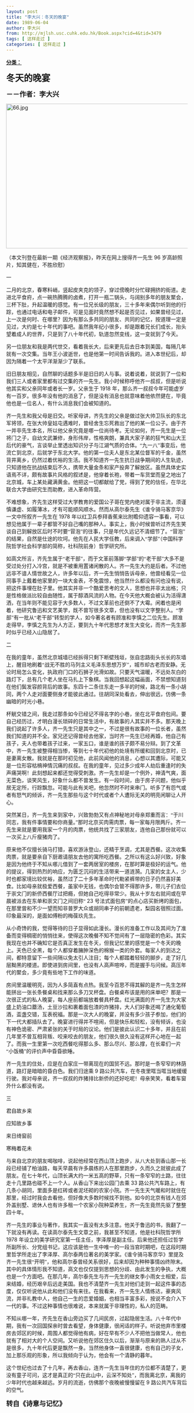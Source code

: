 ```yaml
---
layout: post
title: "李大兴：冬天的晚宴"
date: 1989-06-04
author: 李大兴
from: http://mjlsh.usc.cuhk.edu.hk/Book.aspx?cid=4&tid=3479
tags: [ 这样走过 ]
categories: [ 这样走过 ]
---
```


<div style="margin: 15px 10px 10px 0px;">
 <div>
  <span id="ctl00_ContentPlaceHolder1_chapter1_SubjectLabel" style="font-weight:bold;text-decoration:underline;">
   分类：
  </span>
 </div>
 <!--[if gte mso 9]><xml>
 <o:OfficeDocumentSettings>
  <o:AllowPNG/>
 </o:OfficeDocumentSettings>
</xml><![endif]-->
 <!--[if gte mso 9]><xml>
 <w:WordDocument>
  <w:View>Normal</w:View>
  <w:Zoom>0</w:Zoom>
  <w:TrackMoves/>
  <w:TrackFormatting/>
  <w:PunctuationKerning/>
  <w:ValidateAgainstSchemas/>
  <w:SaveIfXMLInvalid>false</w:SaveIfXMLInvalid>
  <w:IgnoreMixedContent>false</w:IgnoreMixedContent>
  <w:AlwaysShowPlaceholderText>false</w:AlwaysShowPlaceholderText>
  <w:DoNotPromoteQF/>
  <w:LidThemeOther>EN-US</w:LidThemeOther>
  <w:LidThemeAsian>ZH-CN</w:LidThemeAsian>
  <w:LidThemeComplexScript>X-NONE</w:LidThemeComplexScript>
  <w:Compatibility>
   <w:BreakWrappedTables/>
   <w:SnapToGridInCell/>
   <w:WrapTextWithPunct/>
   <w:UseAsianBreakRules/>
   <w:DontGrowAutofit/>
   <w:SplitPgBreakAndParaMark/>
   <w:EnableOpenTypeKerning/>
   <w:DontFlipMirrorIndents/>
   <w:OverrideTableStyleHps/>
   <w:UseFELayout/>
  </w:Compatibility>
  <m:mathPr>
   <m:mathFont m:val="Cambria Math"/>
   <m:brkBin m:val="before"/>
   <m:brkBinSub m:val="&#45;-"/>
   <m:smallFrac m:val="off"/>
   <m:dispDef/>
   <m:lMargin m:val="0"/>
   <m:rMargin m:val="0"/>
   <m:defJc m:val="centerGroup"/>
   <m:wrapIndent m:val="1440"/>
   <m:intLim m:val="subSup"/>
   <m:naryLim m:val="undOvr"/>
  </m:mathPr></w:WordDocument>
</xml><![endif]-->
 <!--[if gte mso 9]><xml>
 <w:LatentStyles DefLockedState="false" DefUnhideWhenUsed="true"
  DefSemiHidden="true" DefQFormat="false" DefPriority="99"
  LatentStyleCount="276">
  <w:LsdException Locked="false" Priority="0" SemiHidden="false"
   UnhideWhenUsed="false" QFormat="true" Name="Normal"/>
  <w:LsdException Locked="false" Priority="9" SemiHidden="false"
   UnhideWhenUsed="false" QFormat="true" Name="heading 1"/>
  <w:LsdException Locked="false" Priority="9" QFormat="true" Name="heading 2"/>
  <w:LsdException Locked="false" Priority="9" QFormat="true" Name="heading 3"/>
  <w:LsdException Locked="false" Priority="9" QFormat="true" Name="heading 4"/>
  <w:LsdException Locked="false" Priority="9" QFormat="true" Name="heading 5"/>
  <w:LsdException Locked="false" Priority="9" QFormat="true" Name="heading 6"/>
  <w:LsdException Locked="false" Priority="9" QFormat="true" Name="heading 7"/>
  <w:LsdException Locked="false" Priority="9" QFormat="true" Name="heading 8"/>
  <w:LsdException Locked="false" Priority="9" QFormat="true" Name="heading 9"/>
  <w:LsdException Locked="false" Priority="39" Name="toc 1"/>
  <w:LsdException Locked="false" Priority="39" Name="toc 2"/>
  <w:LsdException Locked="false" Priority="39" Name="toc 3"/>
  <w:LsdException Locked="false" Priority="39" Name="toc 4"/>
  <w:LsdException Locked="false" Priority="39" Name="toc 5"/>
  <w:LsdException Locked="false" Priority="39" Name="toc 6"/>
  <w:LsdException Locked="false" Priority="39" Name="toc 7"/>
  <w:LsdException Locked="false" Priority="39" Name="toc 8"/>
  <w:LsdException Locked="false" Priority="39" Name="toc 9"/>
  <w:LsdException Locked="false" Priority="35" QFormat="true" Name="caption"/>
  <w:LsdException Locked="false" Priority="10" SemiHidden="false"
   UnhideWhenUsed="false" QFormat="true" Name="Title"/>
  <w:LsdException Locked="false" Priority="1" Name="Default Paragraph Font"/>
  <w:LsdException Locked="false" Priority="11" SemiHidden="false"
   UnhideWhenUsed="false" QFormat="true" Name="Subtitle"/>
  <w:LsdException Locked="false" Priority="22" SemiHidden="false"
   UnhideWhenUsed="false" QFormat="true" Name="Strong"/>
  <w:LsdException Locked="false" Priority="20" SemiHidden="false"
   UnhideWhenUsed="false" QFormat="true" Name="Emphasis"/>
  <w:LsdException Locked="false" Priority="59" SemiHidden="false"
   UnhideWhenUsed="false" Name="Table Grid"/>
  <w:LsdException Locked="false" UnhideWhenUsed="false" Name="Placeholder Text"/>
  <w:LsdException Locked="false" Priority="1" SemiHidden="false"
   UnhideWhenUsed="false" QFormat="true" Name="No Spacing"/>
  <w:LsdException Locked="false" Priority="60" SemiHidden="false"
   UnhideWhenUsed="false" Name="Light Shading"/>
  <w:LsdException Locked="false" Priority="61" SemiHidden="false"
   UnhideWhenUsed="false" Name="Light List"/>
  <w:LsdException Locked="false" Priority="62" SemiHidden="false"
   UnhideWhenUsed="false" Name="Light Grid"/>
  <w:LsdException Locked="false" Priority="63" SemiHidden="false"
   UnhideWhenUsed="false" Name="Medium Shading 1"/>
  <w:LsdException Locked="false" Priority="64" SemiHidden="false"
   UnhideWhenUsed="false" Name="Medium Shading 2"/>
  <w:LsdException Locked="false" Priority="65" SemiHidden="false"
   UnhideWhenUsed="false" Name="Medium List 1"/>
  <w:LsdException Locked="false" Priority="66" SemiHidden="false"
   UnhideWhenUsed="false" Name="Medium List 2"/>
  <w:LsdException Locked="false" Priority="67" SemiHidden="false"
   UnhideWhenUsed="false" Name="Medium Grid 1"/>
  <w:LsdException Locked="false" Priority="68" SemiHidden="false"
   UnhideWhenUsed="false" Name="Medium Grid 2"/>
  <w:LsdException Locked="false" Priority="69" SemiHidden="false"
   UnhideWhenUsed="false" Name="Medium Grid 3"/>
  <w:LsdException Locked="false" Priority="70" SemiHidden="false"
   UnhideWhenUsed="false" Name="Dark List"/>
  <w:LsdException Locked="false" Priority="71" SemiHidden="false"
   UnhideWhenUsed="false" Name="Colorful Shading"/>
  <w:LsdException Locked="false" Priority="72" SemiHidden="false"
   UnhideWhenUsed="false" Name="Colorful List"/>
  <w:LsdException Locked="false" Priority="73" SemiHidden="false"
   UnhideWhenUsed="false" Name="Colorful Grid"/>
  <w:LsdException Locked="false" Priority="60" SemiHidden="false"
   UnhideWhenUsed="false" Name="Light Shading Accent 1"/>
  <w:LsdException Locked="false" Priority="61" SemiHidden="false"
   UnhideWhenUsed="false" Name="Light List Accent 1"/>
  <w:LsdException Locked="false" Priority="62" SemiHidden="false"
   UnhideWhenUsed="false" Name="Light Grid Accent 1"/>
  <w:LsdException Locked="false" Priority="63" SemiHidden="false"
   UnhideWhenUsed="false" Name="Medium Shading 1 Accent 1"/>
  <w:LsdException Locked="false" Priority="64" SemiHidden="false"
   UnhideWhenUsed="false" Name="Medium Shading 2 Accent 1"/>
  <w:LsdException Locked="false" Priority="65" SemiHidden="false"
   UnhideWhenUsed="false" Name="Medium List 1 Accent 1"/>
  <w:LsdException Locked="false" UnhideWhenUsed="false" Name="Revision"/>
  <w:LsdException Locked="false" Priority="34" SemiHidden="false"
   UnhideWhenUsed="false" QFormat="true" Name="List Paragraph"/>
  <w:LsdException Locked="false" Priority="29" SemiHidden="false"
   UnhideWhenUsed="false" QFormat="true" Name="Quote"/>
  <w:LsdException Locked="false" Priority="30" SemiHidden="false"
   UnhideWhenUsed="false" QFormat="true" Name="Intense Quote"/>
  <w:LsdException Locked="false" Priority="66" SemiHidden="false"
   UnhideWhenUsed="false" Name="Medium List 2 Accent 1"/>
  <w:LsdException Locked="false" Priority="67" SemiHidden="false"
   UnhideWhenUsed="false" Name="Medium Grid 1 Accent 1"/>
  <w:LsdException Locked="false" Priority="68" SemiHidden="false"
   UnhideWhenUsed="false" Name="Medium Grid 2 Accent 1"/>
  <w:LsdException Locked="false" Priority="69" SemiHidden="false"
   UnhideWhenUsed="false" Name="Medium Grid 3 Accent 1"/>
  <w:LsdException Locked="false" Priority="70" SemiHidden="false"
   UnhideWhenUsed="false" Name="Dark List Accent 1"/>
  <w:LsdException Locked="false" Priority="71" SemiHidden="false"
   UnhideWhenUsed="false" Name="Colorful Shading Accent 1"/>
  <w:LsdException Locked="false" Priority="72" SemiHidden="false"
   UnhideWhenUsed="false" Name="Colorful List Accent 1"/>
  <w:LsdException Locked="false" Priority="73" SemiHidden="false"
   UnhideWhenUsed="false" Name="Colorful Grid Accent 1"/>
  <w:LsdException Locked="false" Priority="60" SemiHidden="false"
   UnhideWhenUsed="false" Name="Light Shading Accent 2"/>
  <w:LsdException Locked="false" Priority="61" SemiHidden="false"
   UnhideWhenUsed="false" Name="Light List Accent 2"/>
  <w:LsdException Locked="false" Priority="62" SemiHidden="false"
   UnhideWhenUsed="false" Name="Light Grid Accent 2"/>
  <w:LsdException Locked="false" Priority="63" SemiHidden="false"
   UnhideWhenUsed="false" Name="Medium Shading 1 Accent 2"/>
  <w:LsdException Locked="false" Priority="64" SemiHidden="false"
   UnhideWhenUsed="false" Name="Medium Shading 2 Accent 2"/>
  <w:LsdException Locked="false" Priority="65" SemiHidden="false"
   UnhideWhenUsed="false" Name="Medium List 1 Accent 2"/>
  <w:LsdException Locked="false" Priority="66" SemiHidden="false"
   UnhideWhenUsed="false" Name="Medium List 2 Accent 2"/>
  <w:LsdException Locked="false" Priority="67" SemiHidden="false"
   UnhideWhenUsed="false" Name="Medium Grid 1 Accent 2"/>
  <w:LsdException Locked="false" Priority="68" SemiHidden="false"
   UnhideWhenUsed="false" Name="Medium Grid 2 Accent 2"/>
  <w:LsdException Locked="false" Priority="69" SemiHidden="false"
   UnhideWhenUsed="false" Name="Medium Grid 3 Accent 2"/>
  <w:LsdException Locked="false" Priority="70" SemiHidden="false"
   UnhideWhenUsed="false" Name="Dark List Accent 2"/>
  <w:LsdException Locked="false" Priority="71" SemiHidden="false"
   UnhideWhenUsed="false" Name="Colorful Shading Accent 2"/>
  <w:LsdException Locked="false" Priority="72" SemiHidden="false"
   UnhideWhenUsed="false" Name="Colorful List Accent 2"/>
  <w:LsdException Locked="false" Priority="73" SemiHidden="false"
   UnhideWhenUsed="false" Name="Colorful Grid Accent 2"/>
  <w:LsdException Locked="false" Priority="60" SemiHidden="false"
   UnhideWhenUsed="false" Name="Light Shading Accent 3"/>
  <w:LsdException Locked="false" Priority="61" SemiHidden="false"
   UnhideWhenUsed="false" Name="Light List Accent 3"/>
  <w:LsdException Locked="false" Priority="62" SemiHidden="false"
   UnhideWhenUsed="false" Name="Light Grid Accent 3"/>
  <w:LsdException Locked="false" Priority="63" SemiHidden="false"
   UnhideWhenUsed="false" Name="Medium Shading 1 Accent 3"/>
  <w:LsdException Locked="false" Priority="64" SemiHidden="false"
   UnhideWhenUsed="false" Name="Medium Shading 2 Accent 3"/>
  <w:LsdException Locked="false" Priority="65" SemiHidden="false"
   UnhideWhenUsed="false" Name="Medium List 1 Accent 3"/>
  <w:LsdException Locked="false" Priority="66" SemiHidden="false"
   UnhideWhenUsed="false" Name="Medium List 2 Accent 3"/>
  <w:LsdException Locked="false" Priority="67" SemiHidden="false"
   UnhideWhenUsed="false" Name="Medium Grid 1 Accent 3"/>
  <w:LsdException Locked="false" Priority="68" SemiHidden="false"
   UnhideWhenUsed="false" Name="Medium Grid 2 Accent 3"/>
  <w:LsdException Locked="false" Priority="69" SemiHidden="false"
   UnhideWhenUsed="false" Name="Medium Grid 3 Accent 3"/>
  <w:LsdException Locked="false" Priority="70" SemiHidden="false"
   UnhideWhenUsed="false" Name="Dark List Accent 3"/>
  <w:LsdException Locked="false" Priority="71" SemiHidden="false"
   UnhideWhenUsed="false" Name="Colorful Shading Accent 3"/>
  <w:LsdException Locked="false" Priority="72" SemiHidden="false"
   UnhideWhenUsed="false" Name="Colorful List Accent 3"/>
  <w:LsdException Locked="false" Priority="73" SemiHidden="false"
   UnhideWhenUsed="false" Name="Colorful Grid Accent 3"/>
  <w:LsdException Locked="false" Priority="60" SemiHidden="false"
   UnhideWhenUsed="false" Name="Light Shading Accent 4"/>
  <w:LsdException Locked="false" Priority="61" SemiHidden="false"
   UnhideWhenUsed="false" Name="Light List Accent 4"/>
  <w:LsdException Locked="false" Priority="62" SemiHidden="false"
   UnhideWhenUsed="false" Name="Light Grid Accent 4"/>
  <w:LsdException Locked="false" Priority="63" SemiHidden="false"
   UnhideWhenUsed="false" Name="Medium Shading 1 Accent 4"/>
  <w:LsdException Locked="false" Priority="64" SemiHidden="false"
   UnhideWhenUsed="false" Name="Medium Shading 2 Accent 4"/>
  <w:LsdException Locked="false" Priority="65" SemiHidden="false"
   UnhideWhenUsed="false" Name="Medium List 1 Accent 4"/>
  <w:LsdException Locked="false" Priority="66" SemiHidden="false"
   UnhideWhenUsed="false" Name="Medium List 2 Accent 4"/>
  <w:LsdException Locked="false" Priority="67" SemiHidden="false"
   UnhideWhenUsed="false" Name="Medium Grid 1 Accent 4"/>
  <w:LsdException Locked="false" Priority="68" SemiHidden="false"
   UnhideWhenUsed="false" Name="Medium Grid 2 Accent 4"/>
  <w:LsdException Locked="false" Priority="69" SemiHidden="false"
   UnhideWhenUsed="false" Name="Medium Grid 3 Accent 4"/>
  <w:LsdException Locked="false" Priority="70" SemiHidden="false"
   UnhideWhenUsed="false" Name="Dark List Accent 4"/>
  <w:LsdException Locked="false" Priority="71" SemiHidden="false"
   UnhideWhenUsed="false" Name="Colorful Shading Accent 4"/>
  <w:LsdException Locked="false" Priority="72" SemiHidden="false"
   UnhideWhenUsed="false" Name="Colorful List Accent 4"/>
  <w:LsdException Locked="false" Priority="73" SemiHidden="false"
   UnhideWhenUsed="false" Name="Colorful Grid Accent 4"/>
  <w:LsdException Locked="false" Priority="60" SemiHidden="false"
   UnhideWhenUsed="false" Name="Light Shading Accent 5"/>
  <w:LsdException Locked="false" Priority="61" SemiHidden="false"
   UnhideWhenUsed="false" Name="Light List Accent 5"/>
  <w:LsdException Locked="false" Priority="62" SemiHidden="false"
   UnhideWhenUsed="false" Name="Light Grid Accent 5"/>
  <w:LsdException Locked="false" Priority="63" SemiHidden="false"
   UnhideWhenUsed="false" Name="Medium Shading 1 Accent 5"/>
  <w:LsdException Locked="false" Priority="64" SemiHidden="false"
   UnhideWhenUsed="false" Name="Medium Shading 2 Accent 5"/>
  <w:LsdException Locked="false" Priority="65" SemiHidden="false"
   UnhideWhenUsed="false" Name="Medium List 1 Accent 5"/>
  <w:LsdException Locked="false" Priority="66" SemiHidden="false"
   UnhideWhenUsed="false" Name="Medium List 2 Accent 5"/>
  <w:LsdException Locked="false" Priority="67" SemiHidden="false"
   UnhideWhenUsed="false" Name="Medium Grid 1 Accent 5"/>
  <w:LsdException Locked="false" Priority="68" SemiHidden="false"
   UnhideWhenUsed="false" Name="Medium Grid 2 Accent 5"/>
  <w:LsdException Locked="false" Priority="69" SemiHidden="false"
   UnhideWhenUsed="false" Name="Medium Grid 3 Accent 5"/>
  <w:LsdException Locked="false" Priority="70" SemiHidden="false"
   UnhideWhenUsed="false" Name="Dark List Accent 5"/>
  <w:LsdException Locked="false" Priority="71" SemiHidden="false"
   UnhideWhenUsed="false" Name="Colorful Shading Accent 5"/>
  <w:LsdException Locked="false" Priority="72" SemiHidden="false"
   UnhideWhenUsed="false" Name="Colorful List Accent 5"/>
  <w:LsdException Locked="false" Priority="73" SemiHidden="false"
   UnhideWhenUsed="false" Name="Colorful Grid Accent 5"/>
  <w:LsdException Locked="false" Priority="60" SemiHidden="false"
   UnhideWhenUsed="false" Name="Light Shading Accent 6"/>
  <w:LsdException Locked="false" Priority="61" SemiHidden="false"
   UnhideWhenUsed="false" Name="Light List Accent 6"/>
  <w:LsdException Locked="false" Priority="62" SemiHidden="false"
   UnhideWhenUsed="false" Name="Light Grid Accent 6"/>
  <w:LsdException Locked="false" Priority="63" SemiHidden="false"
   UnhideWhenUsed="false" Name="Medium Shading 1 Accent 6"/>
  <w:LsdException Locked="false" Priority="64" SemiHidden="false"
   UnhideWhenUsed="false" Name="Medium Shading 2 Accent 6"/>
  <w:LsdException Locked="false" Priority="65" SemiHidden="false"
   UnhideWhenUsed="false" Name="Medium List 1 Accent 6"/>
  <w:LsdException Locked="false" Priority="66" SemiHidden="false"
   UnhideWhenUsed="false" Name="Medium List 2 Accent 6"/>
  <w:LsdException Locked="false" Priority="67" SemiHidden="false"
   UnhideWhenUsed="false" Name="Medium Grid 1 Accent 6"/>
  <w:LsdException Locked="false" Priority="68" SemiHidden="false"
   UnhideWhenUsed="false" Name="Medium Grid 2 Accent 6"/>
  <w:LsdException Locked="false" Priority="69" SemiHidden="false"
   UnhideWhenUsed="false" Name="Medium Grid 3 Accent 6"/>
  <w:LsdException Locked="false" Priority="70" SemiHidden="false"
   UnhideWhenUsed="false" Name="Dark List Accent 6"/>
  <w:LsdException Locked="false" Priority="71" SemiHidden="false"
   UnhideWhenUsed="false" Name="Colorful Shading Accent 6"/>
  <w:LsdException Locked="false" Priority="72" SemiHidden="false"
   UnhideWhenUsed="false" Name="Colorful List Accent 6"/>
  <w:LsdException Locked="false" Priority="73" SemiHidden="false"
   UnhideWhenUsed="false" Name="Colorful Grid Accent 6"/>
  <w:LsdException Locked="false" Priority="19" SemiHidden="false"
   UnhideWhenUsed="false" QFormat="true" Name="Subtle Emphasis"/>
  <w:LsdException Locked="false" Priority="21" SemiHidden="false"
   UnhideWhenUsed="false" QFormat="true" Name="Intense Emphasis"/>
  <w:LsdException Locked="false" Priority="31" SemiHidden="false"
   UnhideWhenUsed="false" QFormat="true" Name="Subtle Reference"/>
  <w:LsdException Locked="false" Priority="32" SemiHidden="false"
   UnhideWhenUsed="false" QFormat="true" Name="Intense Reference"/>
  <w:LsdException Locked="false" Priority="33" SemiHidden="false"
   UnhideWhenUsed="false" QFormat="true" Name="Book Title"/>
  <w:LsdException Locked="false" Priority="37" Name="Bibliography"/>
  <w:LsdException Locked="false" Priority="39" QFormat="true" Name="TOC Heading"/>
 </w:LatentStyles>
</xml><![endif]-->
 <!--[if gte mso 10]>
<style>
 /* Style Definitions */
table.MsoNormalTable
	{mso-style-name:"Table Normal";
	mso-tstyle-rowband-size:0;
	mso-tstyle-colband-size:0;
	mso-style-noshow:yes;
	mso-style-priority:99;
	mso-style-parent:"";
	mso-padding-alt:0in 5.4pt 0in 5.4pt;
	mso-para-margin:0in;
	mso-para-margin-bottom:.0001pt;
	mso-pagination:widow-orphan;
	font-size:10.5pt;
	mso-bidi-font-size:11.0pt;
	font-family:Calibri;
	mso-ascii-font-family:Calibri;
	mso-ascii-theme-font:minor-latin;
	mso-hansi-font-family:Calibri;
	mso-hansi-theme-font:minor-latin;
	mso-font-kerning:1.0pt;
	mso-fareast-language:ZH-CN;}
</style>
<![endif]-->
 <!--StartFragment-->
 <p class="MsoNormal">
  <o:p>
  </o:p>
 </p>
 <p class="MsoNormal">
  <b>
   <span lang="ZH-CN" style="font-family: 宋体;">
    <font size="5">
     冬天的晚宴
    </font>
   </span>
   <font size="4">
    <o:p>
    </o:p>
   </font>
  </b>
 </p>
 <p class="MsoNormal">
  <span lang="ZH-CN" style="font-family:宋体;mso-ascii-font-family:
Calibri;mso-ascii-theme-font:minor-latin;mso-fareast-font-family:宋体;mso-fareast-theme-font:
minor-fareast">
   <b>
    <font size="4">
     －－作者：李大兴
    </font>
   </b>
  </span>
  <o:p>
  </o:p>
 </p>
 <p class="MsoNormal">
  <o:p>
  </o:p>
 </p>
 <p class="MsoNormal">
  <img alt="66.jpg" border="0" height="393" src="http://mjlsh.usc.cuhk.edu.hk/medias/contents/3479/66.jpg" width="590"/>
  <o:p>
  </o:p>
 </p>
 <p class="MsoNormal">
  <span lang="ZH-CN" style="font-family:宋体;mso-ascii-font-family:
Calibri;mso-ascii-theme-font:minor-latin;mso-fareast-font-family:宋体;mso-fareast-theme-font:
minor-fareast">
   （本文刊登在最新一期《经济观察报》，昨天在网上搜得齐一先生
  </span>
  96
  <span lang="ZH-CN" style="font-family:宋体;mso-ascii-font-family:Calibri;mso-ascii-theme-font:minor-latin;
mso-fareast-font-family:宋体;mso-fareast-theme-font:minor-fareast">
   岁高龄照片，知其健在，不胜欣慰）
  </span>
  <o:p>
  </o:p>
 </p>
 <p class="MsoNormal">
  <span lang="ZH-CN" style="font-family:宋体;mso-ascii-font-family:
Calibri;mso-ascii-theme-font:minor-latin;mso-fareast-font-family:宋体;mso-fareast-theme-font:
minor-fareast">
   一
  </span>
  <o:p>
  </o:p>
 </p>
 <p class="MsoNormal">
  <span lang="ZH-CN" style="font-family:宋体;mso-ascii-font-family:
Calibri;mso-ascii-theme-font:minor-latin;mso-fareast-font-family:宋体;mso-fareast-theme-font:
minor-fareast">
   二月的北京，春寒料峭，竖起皮夹克的领子，穿过傍晚时分忙碌拥挤的街道。走进北平食府，点一碗热腾腾的卤煮，打开一瓶二锅头，与阔别多年的朋友聚会，三杯下肚，升起温暖的感觉。有一位兄长级的朋友，三十多年来偶尔听到他的行踪，也通过电话和电子邮件，可是见面时竟然想不起是否见过，如果曾经见过，上一次是何时、在哪里？因为有那么多共同的朋友、共同的记忆，按道理一定是见过，大约是七十年代的事吧。虽然我年纪小很多，却是跟着兄长们成长，抬头望着成人的世界，只是到了八十年代初，轨道忽然变线，这一变就到了今天。
  </span>
  <o:p>
  </o:p>
 </p>
 <p class="MsoNormal">
  <span lang="ZH-CN" style="font-family:宋体;mso-ascii-font-family:
Calibri;mso-ascii-theme-font:minor-latin;mso-fareast-font-family:宋体;mso-fareast-theme-font:
minor-fareast">
   另一位朋友和我是两代世交，看着我长大，后来更先后去日本到美国，每隔几年就有一次交集。当年王小波逝世，也是他第一时间告诉我的。进入本世纪后，却因为隔着一个太平洋渐渐少了联系。
  </span>
  <o:p>
  </o:p>
 </p>
 <p class="MsoNormal">
  <span lang="ZH-CN" style="font-family:宋体;mso-ascii-font-family:
Calibri;mso-ascii-theme-font:minor-latin;mso-fareast-font-family:宋体;mso-fareast-theme-font:
minor-fareast">
   旧日朋友相见，自然聊的话题多半是旧日的人与事。说着说着，就说到了一位和我们三人或者家里都有过交集的齐一先生。我小时候称呼他齐一叔叔，但是听说他其实和父亲同年或者长一岁。父亲生于
  </span>
  1918
  <span lang="ZH-CN" style="font-family:宋体;mso-ascii-font-family:Calibri;mso-ascii-theme-font:
minor-latin;mso-fareast-font-family:宋体;mso-fareast-theme-font:minor-fareast">
   年，那么齐一叔叔今年可能虚岁有一百岁。很多年没有他的消息了，但是没有消息也就意味着他依然健在，毕竟他也是一位名人，有什么消息我们会被知道的。
  </span>
  <o:p>
  </o:p>
 </p>
 <p class="MsoNormal">
  <span lang="ZH-CN" style="font-family:宋体;mso-ascii-font-family:
Calibri;mso-ascii-theme-font:minor-latin;mso-fareast-font-family:宋体;mso-fareast-theme-font:
minor-fareast">
   齐一先生和我父母是旧交。听家母讲，齐先生的父亲是做过张大帅卫队长的东北军将领，在张大帅皇姑屯遇难时，曾经舍生忘死救出了他的某一位公子。由于齐一并非先生本名，所以他父亲究竟是哪一位尚待考。无论如何，齐一先生是一位将门之子，自幼文武兼修，身形伟岸，性格爽朗，兼具大家子弟的狂气和山大王后代的豪气，言谈举止里透出知识分子与江湖气质的合体。“九一八”事变后，他流亡到北京，后就学于东北大学。他的第一位夫人是东北某位督军的千金，虽然背井离乡，仍然过着优裕的生活。我不知道齐一先生抗日战争期间的人生轨迹，只知道他在抗战结束后不久，携带大量金条和家产投奔了解放区。虽然具体史实语焉不详，颇有故事片风格的叙述是，他穿着长袍，带着一车货堂而皇之地出了北京城，车上某处藏满黄金。他把这一切都献给了党，得到了党的信任，在华北联合大学由研究生而助教，进入革命阵营。
  </span>
  <o:p>
  </o:p>
 </p>
 <p class="MsoNormal">
  <span lang="ZH-CN" style="font-family:宋体;mso-ascii-font-family:
Calibri;mso-ascii-theme-font:minor-latin;mso-fareast-font-family:宋体;mso-fareast-theme-font:
minor-fareast">
   不难想象，齐先生这样受过大学教育的爱国公子哥在党内绝对属于非主流，须谨慎谦虚、如履薄冰，才有可能顺风顺水。然而从高尔泰先生《谁令骑马客京华》一文中所叙齐一先生在
  </span>
  1978
  <span lang="ZH-CN" style="font-family:宋体;mso-ascii-font-family:Calibri;mso-ascii-theme-font:
minor-latin;mso-fareast-font-family:宋体;mso-fareast-theme-font:minor-fareast">
   年以红卫兵参拜香蕉来比附瞻仰遗容一事看，可以想见他属于一辈子都管不好自己嘴的那种人。事实上，我小时候曾听过齐先生笑谈自己到解放区后时不时要“冒泡”的往事，只是年代久远记不清细节了。“冒泡”的结果，自然是仕途的坎坷。他先在人民大学任教，后来调入“学部”（中国科学院哲学社会科学部的简称，社科院前身）哲学研究所。
  </span>
  <o:p>
  </o:p>
 </p>
 <p class="MsoNormal">
  <span lang="ZH-CN" style="font-family:宋体;mso-ascii-font-family:
Calibri;mso-ascii-theme-font:minor-latin;mso-fareast-font-family:宋体;mso-fareast-theme-font:
minor-fareast">
   如高文所言，齐先生属于“老干部”，而于文革前落脚“学部”的“老干部”大多不是受过处分打入冷宫，就是不被重用置诸闲散的人。齐一先生大约是后者。不过他远非不谙人情世故之人，许多年以后，齐一先生悄悄告诉母亲，他曾经看见一位同事手上戴着他家里的一块大金表，不免震惊，他当然什么都没有问也没有说，把这件事埋在肚子里。他其实并非一个酷爱思考的文人，思想也并非太出格；只是性格做派比较自由随性，属于醇酒风流的人物。在今天他大概会被认为活得潇洒，在当年则不能见容于大多数人，不过文革前也还倒不了大霉。闲着也是闲着，他研究鲁迅和文艺美学，既不曾写很多文章，但也没有以文字整别人。“学部”有一批从“老干部”转型的学人，如今著名者有顾准和李慎之二位先生。顾准走得早，李慎之先生为人方正，要到九十年代思想才发生大变化，而齐一先生那时似乎已经入山隐居了。
  </span>
  <o:p>
  </o:p>
 </p>
 <p class="MsoNormal">
  <span lang="ZH-CN" style="font-family:宋体;mso-ascii-font-family:
Calibri;mso-ascii-theme-font:minor-latin;mso-fareast-font-family:宋体;mso-fareast-theme-font:
minor-fareast">
   二
  </span>
  <o:p>
  </o:p>
 </p>
 <p class="MsoNormal">
  <span lang="ZH-CN" style="font-family:宋体;mso-ascii-font-family:
Calibri;mso-ascii-theme-font:minor-latin;mso-fareast-font-family:宋体;mso-fareast-theme-font:
minor-fareast">
   在我的童年，虽然北京城墙已经拆得只剩下断壁残垣，张自忠路街头长长的灰墙上，醒目地刷着“战无不胜的马列主义毛泽东思想万岁”，城市却古老而安静。无论时局怎么变化，执政府门口的石狮子光滑如故。只要天气温暖，不远处灰白的路灯下，总有几个老人坐在马扎上下象棋。当我回想起这幅画面，不禁想知道刻在他们鬓发容颜背后的故事。东四十二条往东走一多半的时候，路北有一条小胡同，两个人走对面要侧身才能彼此通过。往胡同深处看去，伸出很远，仿佛一条幽暗的时光小巷。
  </span>
  <o:p>
  </o:p>
 </p>
 <p class="MsoNormal">
  <span lang="ZH-CN" style="font-family:宋体;mso-ascii-font-family:
Calibri;mso-ascii-theme-font:minor-latin;mso-fareast-font-family:宋体;mso-fareast-theme-font:
minor-fareast">
   杯觥交错之间，我走过那条如今已经记不得名字的小巷，坐在北平食府包间。要自己经历过，才明白漫长琐碎的日常生活中，有故事的人其实并不多。那天晚上我们说起了许多人，齐一先生只是其中之一，不过是很有故事的一位长者，虽然我们知道的并不全。家兄还记得曾经去他家，当时齐一先生已经再婚，他自己有孩子，夫人也带着孩子过来，一家五口，谁是谁的孩子颇不易分辩。到了文革中，齐一先生被整得相当惨，等到七十年代初他的处境有所缓和回到北京时，已是妻离女散。我就是在那时初见他，此前风闻他的消息，心想以其遭际，可能又是一位形容枯槁神情沉痛的叔叔。在我的童年，见过多少成年人劫后重逢时的失声痛哭啊！此刻想起来都还觉得受刺激。齐一先生却是一个例外，神清气爽，面无菜色，谈笑风生，好象什么都不曾发生。有一段时间，由于房子问题，他似乎居无定所，行踪飘忽。可能与此有关吧，他忽然时不时来串门。听多了有怨气或者有怒气的倾诉，齐一先生那些与这个时代或者个人遭际无关的明亮闲聊让人开心。
  </span>
  <span lang="ZH-CN">
  </span>
  <o:p>
  </o:p>
 </p>
 <p class="MsoNormal">
  <span lang="ZH-CN" style="font-family:宋体;mso-ascii-font-family:
Calibri;mso-ascii-theme-font:minor-latin;mso-fareast-font-family:宋体;mso-fareast-theme-font:
minor-fareast">
   突然某日，齐一先生来到家中，兴致勃勃又有点神秘地对母亲郑重而言：“于川同志，我有件事情要和你商量。”那时北京买肉需肉票，每一家每月限两斤。齐一先生来就是要用我家一个月的肉票，他统共找了三家朋友，连他自己那份就可以一次买上八斤瘦猪肉了。
  </span>
  <o:p>
  </o:p>
 </p>
 <p class="MsoNormal">
  <span lang="ZH-CN" style="font-family:宋体;mso-ascii-font-family:
Calibri;mso-ascii-theme-font:minor-latin;mso-fareast-font-family:宋体;mso-fareast-theme-font:
minor-fareast">
   原来他不仅擅长骑马打猎，喜欢游泳登山，还精于烹调，尤其是西餐。这次收集肉票，就是要亲自下厨邀请朋友去他的寓所吃西餐。之所以有这么好兴致，好象是因为他终于不知从哪儿借到了一套两居室的楼房，在那时算是极好的运气。他的提议，得到热烈的响应，为匮乏沉闷的生活带来一道涟漪。几家的女主人，少时也都家境比较优裕，虽然过了二十多年革命时代勒紧裤带的日子仍然喜好美食。比如母亲就极爱西餐，虽家中无钱，也偶尔会管不得那许多，带儿子们去位于崇文门的新侨西餐厅过把瘾，但她自己吃得非常少。我从十岁左右就间或在早晨被派去在东单和崇文门之间旧称“
  </span>
  23
  <span lang="ZH-CN" style="font-family:宋体;mso-ascii-font-family:Calibri;mso-ascii-theme-font:
minor-latin;mso-fareast-font-family:宋体;mso-fareast-theme-font:minor-fareast">
   号法式面包房”的点心店买新烤的面包，在那里曾和不少一望而知非普罗大众或胡同串子的前朝遗老，梨园名宿照过面。印象最深的，是面如傅粉的梅葆玖先生。
  </span>
  <o:p>
  </o:p>
 </p>
 <p class="MsoNormal">
  <span lang="ZH-CN" style="font-family:宋体;mso-ascii-font-family:
Calibri;mso-ascii-theme-font:minor-latin;mso-fareast-font-family:宋体;mso-fareast-theme-font:
minor-fareast">
   从小奇馋的我，觉得等待的日子显得如此漫长。漫长的准备工作以及其间为了准备而变得稠密的悄悄往来，使得这次晚餐不知不觉间有了一层隐密的色彩。其实我现在也并不确知它是否真正发生在冬天，但我记忆里的感觉是一个冬天的晚上。天色已全黑，每个人都穿着臃肿深色的棉猴一类的外套。每家人的到达之间，都特意留下一些间隔以免太引人注目；每个人都踏着轻轻的脚步，走了好几层黝黑的楼道。即使进到房间里，也没有人高声喧哗，而是握手与问候。高压年代的聚会，多少竟有些地下工作的味道。
  </span>
  <o:p>
  </o:p>
 </p>
 <p class="MsoNormal">
  <span lang="ZH-CN" style="font-family:宋体;mso-ascii-font-family:
Calibri;mso-ascii-theme-font:minor-latin;mso-fareast-font-family:宋体;mso-fareast-theme-font:
minor-fareast">
   房间里温暖明亮，因为人多简直有点热。我至今百思不得其解的是齐一先生怎样能拼出一张长条餐桌和找来那么多刀叉杯盘。白餐桌布该是用的床单吧？那是一次很正式的私人晚宴，每人座前都端放着餐具杯盘。红光满面的齐一先生为大家盛上奶油口蘑汤，土豆沙拉和裹着面包渣的炸猪排，大人们好象还喝了通化葡萄酒，盃盏交错，互表祝福。那是一次大人的晚宴，并没有多少孩子参加，他们的下一代大都插队去了。晚宴进行得并不喧闹，但是快乐和轻松，没有倾诉，也没有神色诡密、严肃紧张的关于时局的议论。他们是彼此认识二十多年，并且在前几年里不曾互相背叛、咬来咬去的朋友，他们很久很久没有这样开心地在一起了。而我一生里第一次吃西餐吃得那么多、那么尽兴、那么撑，在长辈们一片“小饭桶”的评价声中昏昏欲睡。
  </span>
  <o:p>
  </o:p>
 </p>
 <p class="MsoNormal">
  <span lang="ZH-CN" style="font-family:宋体;mso-ascii-font-family:
Calibri;mso-ascii-theme-font:minor-latin;mso-fareast-font-family:宋体;mso-fareast-theme-font:
minor-fareast">
   齐一先生的住处，应是在白家庄一带离现在的国贸不远。那时是一条窄窄的林荫道，路灯是暗暗的昏白色。我们归途乘
  </span>
  9
  <span lang="ZH-CN" style="font-family:宋体;mso-ascii-font-family:Calibri;mso-ascii-theme-font:
minor-latin;mso-fareast-font-family:宋体;mso-fareast-theme-font:minor-fareast">
   路公共汽车，在冬夜里哐当哐当地缓缓行驶。我对母亲说，齐一叔叔的炸猪排比新侨的还好吃呢！母亲笑笑，看着车窗外什么都没有说。
  </span>
  <o:p>
  </o:p>
 </p>
 <p class="MsoNormal">
  <span lang="ZH-CN" style="font-family:宋体;mso-ascii-font-family:
Calibri;mso-ascii-theme-font:minor-latin;mso-fareast-font-family:宋体;mso-fareast-theme-font:
minor-fareast">
   三
  </span>
  <o:p>
  </o:p>
 </p>
 <p class="MsoNormal">
  <span lang="ZH-CN" style="font-family:宋体;mso-ascii-font-family:
Calibri;mso-ascii-theme-font:minor-latin;mso-fareast-font-family:宋体;mso-fareast-theme-font:
minor-fareast">
   君自故乡来
  </span>
  <o:p>
  </o:p>
 </p>
 <p class="MsoNormal">
  <span lang="ZH-CN" style="font-family:宋体;mso-ascii-font-family:
Calibri;mso-ascii-theme-font:minor-latin;mso-fareast-font-family:宋体;mso-fareast-theme-font:
minor-fareast">
   应知故乡事
  </span>
  <o:p>
  </o:p>
 </p>
 <p class="MsoNormal">
  <span lang="ZH-CN" style="font-family:宋体;mso-ascii-font-family:
Calibri;mso-ascii-theme-font:minor-latin;mso-fareast-font-family:宋体;mso-fareast-theme-font:
minor-fareast">
   来日绮窗前
  </span>
  <o:p>
  </o:p>
 </p>
 <p class="MsoNormal">
  <span lang="ZH-CN" style="font-family:宋体;mso-ascii-font-family:
Calibri;mso-ascii-theme-font:minor-latin;mso-fareast-font-family:宋体;mso-fareast-theme-font:
minor-fareast">
   寒梅着花未
  </span>
  <o:p>
  </o:p>
 </p>
 <p class="MsoNormal">
  <span lang="ZH-CN" style="font-family:宋体;mso-ascii-font-family:
Calibri;mso-ascii-theme-font:minor-latin;mso-fareast-font-family:宋体;mso-fareast-theme-font:
minor-fareast">
   与来自北京的朋友喝咖啡，说起他经常在西山顶上跑步，从八大处到香山那一长段已经铺了柏油路，每天早晨有许多晨练的人在那里跑步，久而久之就彼此成了朋友。在七十年代，山顶长满大约一米五高的野草，只有一条窄窄的土路，往往走十几里路也碰不上一个人。从香山下来出公园门去乘
  </span>
  33
  <span lang="ZH-CN" style="font-family:宋体;mso-ascii-font-family:Calibri;mso-ascii-theme-font:
minor-latin;mso-fareast-font-family:宋体;mso-fareast-theme-font:minor-fareast">
   路公共汽车路上，有几条小胡同，里面多是红砖或者泥坯砌的农家小院。齐一先生天气暖和时就住在那里，经过时我会去看他，但好像大多数时候找不到他。如今的北京有钱人在郊外盖别墅、退休人也有许多租一个农家小院种菜养生，齐一先生竟然先驱了整整四十年。
  </span>
  <o:p>
  </o:p>
 </p>
 <p class="MsoNormal">
  <span lang="ZH-CN" style="font-family:宋体;mso-ascii-font-family:
Calibri;mso-ascii-theme-font:minor-latin;mso-fareast-font-family:宋体;mso-fareast-theme-font:
minor-fareast">
   齐一先生的事业与著作，我其实一直没有太多注意。他关于鲁迅的书，我翻了一下就没有再读。在读高尔泰先生文章之前，我甚至不知道，他是社科院哲学所
  </span>
  1978
  <span lang="ZH-CN" style="font-family:宋体;mso-ascii-font-family:Calibri;mso-ascii-theme-font:
minor-latin;mso-fareast-font-family:宋体;mso-fareast-theme-font:minor-fareast">
   年设立的美学研究室第一任主任，李泽厚是副主任。后来他还担任过哲学所副所长、分党组书记，这应该是他一生中唯一的一段当官时期吧，在这段时期里哲学所走出了李泽厚、高尔泰两位著名的美学家。《谁令骑马客京华》里提及齐一先生很“开明”，他和高尔泰曾经关系很好，后来却因为种种事情凶终隙末。其中的具体情形我不知道，高文也仅仅提到思想的分歧、由此发生的争执，大概也是一个方面吧。在那几年，高尔泰先生与齐一先生的继女季小雨女士相爱，后来结婚，经历艰辛后远走美国。我也不清楚齐一先生对他们走到一起这件事的态度，仅仅听说他从此和他们没有来往。在我看来，齐一先生人情练达，豪爽风流，并非礼教中人，他自己一生的恋爱婚姻，也相当丰富多彩，按说不会介入下一代的事。不过这种事情也很难说，本来就属于非理性的，私人的范畴。
  </span>
  <o:p>
  </o:p>
 </p>
 <p class="MsoNormal">
  <span lang="ZH-CN" style="font-family:宋体;mso-ascii-font-family:
Calibri;mso-ascii-theme-font:minor-latin;mso-fareast-font-family:宋体;mso-fareast-theme-font:
minor-fareast">
   不知从哪一年，齐先生在香山旁边买了几间民房，过起隐居生活。八十年代中期，我有一次回国探亲时曾去看望，身体健康，很闲适的样子。听说他弃市里楼房去郊区的时候，周围人都觉得他有病，好在早有不少人不把他当做常人，他也就有了相对大的个人空间。又听说他在郊区住久以后，渐渐与原来的熟人过从不是很多，九十年代后更是飘然一身。当然他身体一直很健康，也有自己的子女，加上那乐观的形象，所以我倾向于认为，他会有一个清静的暮年。
  </span>
  <o:p>
  </o:p>
 </p>
 <p class="MsoNormal">
  <span lang="ZH-CN" style="font-family:宋体;mso-ascii-font-family:
Calibri;mso-ascii-theme-font:minor-latin;mso-fareast-font-family:宋体;mso-fareast-theme-font:
minor-fareast">
   这个世纪也过去了十几年，再去香山，连齐一先生当年住的方位都不清楚了，更没有童子可问，这才是真正的“只在此山中，云深不知处”，而我离北京，离我的少年时代也越来越远。岁月的流逝，仿佛那个夜晚被慢慢留在
  </span>
  9
  <span lang="ZH-CN" style="font-family:宋体;mso-ascii-font-family:Calibri;mso-ascii-theme-font:
minor-latin;mso-fareast-font-family:宋体;mso-fareast-theme-font:minor-fareast">
   路公共汽车背后的空气。
  </span>
  <o:p>
  </o:p>
 </p>
 <p class="MsoNormal">
  <o:p>
  </o:p>
 </p>
 <p class="MsoNormal">
  <span lang="ZH-CN" style="font-family:宋体;mso-ascii-font-family:
Calibri;mso-ascii-theme-font:minor-latin;mso-fareast-font-family:宋体;mso-fareast-theme-font:
minor-fareast">
   <b>
    <font size="4">
     转自《诗意与记忆》
    </font>
   </b>
  </span>
  <o:p>
  </o:p>
 </p>
 <!--EndFragment-->
</div>


